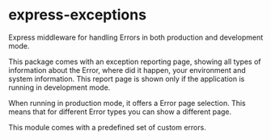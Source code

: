 express-exceptions
==================

Express middleware for handling Errors in both production and development mode.

This package comes with an exception reporting page, showing all types of information about the Error,
where did it happen, your environment and system information. This report page is shown only if the 
application is running in development mode.

When running in production mode, it offers a Error page selection. This means that for different Error types
you can show a different page.

This module comes with a predefined set of custom errors.


